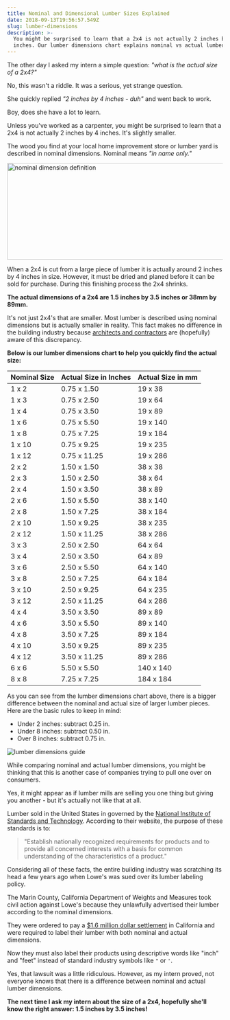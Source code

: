 ```yaml
---
title: Nominal and Dimensional Lumber Sizes Explained
date: 2018-09-13T19:56:57.549Z
slug: lumber-dimensions
description: >-
  You might be surprised to learn that a 2x4 is not actually 2 inches by 4
  inches. Our lumber dimensions chart explains nominal vs actual lumber sizes.
---
```

The other day I asked my intern a simple question: <em>"what is the actual size of a 2x4?"</em>



No, this wasn't a riddle. It was a serious, yet strange question.



She quickly replied <em>"2 inches by 4 inches - duh"</em> and went back to work.



Boy, does she have a lot to learn.



Unless you've worked as a carpenter, you might be surprised to learn that a 2x4 is not actually 2 inches by 4 inches. It's slightly smaller.



The wood you find at your local home improvement store or lumber yard is described in nominal dimensions. Nominal means <em>"in name only."</em> 



<img src="https://www.doorwaysmagazine.com/wp-content/uploads/nominal_dimension_definition.jpg" alt="nominal dimension definition" width="520" height="225" class="aligncenter size-full wp-image-13961" />



When a 2x4 is cut from a large piece of lumber it is actually around 2 inches by 4 inches in size. However, it must be dried and planed before it can be sold for purchase. During this finishing process the 2x4 shrinks.



<strong>The actual dimensions of a 2x4 are 1.5 inches by 3.5 inches or 38mm by 89mm.</strong>



It's not just 2x4's that are smaller. Most lumber is described using nominal dimensions but is actually smaller in reality. This fact makes no difference in the building industry because <a href="https://www.doorwaysmagazine.com/how-to-design-your-own-house/" target="_blank">architects and contractors</a> are (hopefully) aware of this discrepancy.



<strong>Below is our lumber dimensions chart to help you quickly find the actual size:</strong>


<div class="pa4">
  <div class="overflow-auto">
    <table class="f6 w-100 mw8 center" cellspacing="0">
      <thead>

<tr>
  <th class="fw6 bb b--black-20 tl pb3 pr3 bg-white">Nominal Size</th>
  <th class="fw6 bb b--black-20 tl pb3 pr3 bg-white">Actual Size in Inches</th>
  <th class="fw6 bb b--black-20 tl pb3 pr3 bg-white">Actual Size in mm</th>
</tr>

</thead>

 <tbody class="lh-copy">
        <tr>
          <td class="pv3 pr3 bb b--black-20">1 x 2</td>
          <td class="pv3 pr3 bb b--black-20">0.75 x 1.50</td>
          <td class="pv3 pr3 bb b--black-20">19 x 38</td>
  </tr>

<tr>
  <td class="pv3 pr3 bb b--black-20">1 x 3</td>
  <td class="pv3 pr3 bb b--black-20">0.75 x 2.50</td>
  <td class="pv3 pr3 bb b--black-20">19 x 64</td>
</tr>

<tr>
  <td class="pv3 pr3 bb b--black-20">1 x 4</td>
  <td class="pv3 pr3 bb b--black-20">0.75 x 3.50</td>
  <td class="pv3 pr3 bb b--black-20">19 x 89</td>
</tr>

<tr>
  <td class="pv3 pr3 bb b--black-20">1 x 6</td>
  <td class="pv3 pr3 bb b--black-20">0.75 x 5.50</td>
  <td class="pv3 pr3 bb b--black-20">19 x 140</td>
</tr>

<tr>
  <td class="pv3 pr3 bb b--black-20">1 x 8</td>
  <td class="pv3 pr3 bb b--black-20">0.75 x 7.25</td>
  <td class="pv3 pr3 bb b--black-20">19 x 184</td>
</tr>

<tr>
  <td class="pv3 pr3 bb b--black-20">1 x 10</td>
  <td class="pv3 pr3 bb b--black-20">0.75 x 9.25</td>
  <td class="pv3 pr3 bb b--black-20">19 x 235</td>
</tr>

<tr>
  <td class="pv3 pr3 bb b--black-20">1 x 12</td>
  <td class="pv3 pr3 bb b--black-20">0.75 x 11.25</td>
  <td class="pv3 pr3 bb b--black-20">19 x 286</td>
</tr>

<tr>
  <td class="pv3 pr3 bb b--black-20">2 x 2</td>
  <td class="pv3 pr3 bb b--black-20">1.50 x 1.50</td>
  <td class="pv3 pr3 bb b--black-20">38 x 38</td>
</tr>

<tr>
  <td class="pv3 pr3 bb b--black-20">2 x 3</td>
  <td class="pv3 pr3 bb b--black-20">1.50 x 2.50</td>
  <td class="pv3 pr3 bb b--black-20">38 x 64</td>
</tr>

<tr>
  <td class="pv3 pr3 bb b--black-20">2 x 4</td>
  <td class="pv3 pr3 bb b--black-20">1.50 x 3.50</td>
  <td class="pv3 pr3 bb b--black-20">38 x 89</td>
</tr>

<tr>
  <td class="pv3 pr3 bb b--black-20">2 x 6</td>
  <td class="pv3 pr3 bb b--black-20">1.50 x 5.50</td>
  <td class="pv3 pr3 bb b--black-20">38 x 140</td>
</tr>

<tr>
  <td class="pv3 pr3 bb b--black-20">2 x 8</td>
  <td class="pv3 pr3 bb b--black-20">1.50 x 7.25</td>
  <td class="pv3 pr3 bb b--black-20">38 x 184</td>
</tr>

<tr>
  <td class="pv3 pr3 bb b--black-20">2 x 10</td>
  <td class="pv3 pr3 bb b--black-20">1.50 x 9.25</td>
  <td class="pv3 pr3 bb b--black-20">38 x 235</td>
</tr>

<tr>
  <td class="pv3 pr3 bb b--black-20">2 x 12</td>
  <td class="pv3 pr3 bb b--black-20">1.50 x 11.25</td>
  <td class="pv3 pr3 bb b--black-20">38 x 286</td>
</tr>

<tr>
  <td class="pv3 pr3 bb b--black-20">3 x 3</td>
  <td class="pv3 pr3 bb b--black-20">2.50 x 2.50</td>
  <td class="pv3 pr3 bb b--black-20">64 x 64</td>
</tr>

<tr>
  <td class="pv3 pr3 bb b--black-20">3 x 4</td>
  <td class="pv3 pr3 bb b--black-20">2.50 x 3.50</td>
  <td class="pv3 pr3 bb b--black-20">64 x 89</td>
</tr>

<tr>
  <td class="pv3 pr3 bb b--black-20">3 x 6</td>
  <td class="pv3 pr3 bb b--black-20">2.50 x 5.50</td>
  <td class="pv3 pr3 bb b--black-20">64 x 140</td>
</tr>

<tr>
  <td class="pv3 pr3 bb b--black-20">3 x 8</td>
  <td class="pv3 pr3 bb b--black-20">2.50 x 7.25</td>
  <td class="pv3 pr3 bb b--black-20">64 x 184</td>
</tr>

<tr>
  <td class="pv3 pr3 bb b--black-20">3 x 10</td>
  <td class="pv3 pr3 bb b--black-20">2.50 x 9.25</td>
  <td class="pv3 pr3 bb b--black-20">64 x 235</td>
</tr>

<tr>
  <td class="pv3 pr3 bb b--black-20">3 x 12</td>
  <td class="pv3 pr3 bb b--black-20">2.50 x 11.25</td>
  <td class="pv3 pr3 bb b--black-20">64 x 286</td>
</tr>

<tr>
  <td class="pv3 pr3 bb b--black-20">4 x 4</td>
  <td class="pv3 pr3 bb b--black-20">3.50 x 3.50</td>
  <td class="pv3 pr3 bb b--black-20">89 x 89</td>
</tr>

<tr>
  <td class="pv3 pr3 bb b--black-20">4 x 6</td>
  <td class="pv3 pr3 bb b--black-20">3.50 x 5.50</td>
  <td class="pv3 pr3 bb b--black-20">89 x 140</td>
</tr>

<tr>
  <td class="pv3 pr3 bb b--black-20">4 x 8</td>
  <td class="pv3 pr3 bb b--black-20">3.50 x 7.25</td>
  <td class="pv3 pr3 bb b--black-20">89 x 184</td>
</tr>

<tr>
  <td class="pv3 pr3 bb b--black-20">4 x 10</td>
  <td class="pv3 pr3 bb b--black-20">3.50 x 9.25</td>
  <td class="pv3 pr3 bb b--black-20">89 x 235</td>
</tr>

<tr>
  <td class="pv3 pr3 bb b--black-20">4 x 12</td>
  <td class="pv3 pr3 bb b--black-20">3.50 x 11.25</td>
  <td class="pv3 pr3 bb b--black-20">89 x 286</td>
</tr>

<tr>
  <td class="pv3 pr3 bb b--black-20">6 x 6</td>
  <td class="pv3 pr3 bb b--black-20">5.50 x 5.50</td>
  <td class="pv3 pr3 bb b--black-20">140 x 140</td>
</tr>

<tr>
  <td class="pv3 pr3 bb b--black-20">8 x 8</td>
  <td class="pv3 pr3 bb b--black-20">7.25 x 7.25</td>
  <td class="pv3 pr3 bb b--black-20">184 x 184</td>
</tr>

</tbody>

</table>
</div>
</div>

As you can see from the lumber dimensions chart above, there is a bigger difference between the nominal and actual size of larger lumber pieces. Here are the basic rules to keep in mind:



<ul>

<li>Under 2 inches: subtract 0.25 in.</li>

<li>Under 8 inches: subtract 0.50 in.</li>

<li>Over 8 inches: subtract 0.75 in.</li>

</ul>



<img src="https://www.doorwaysmagazine.com/wp-content/uploads/lumber_dimensions_guide.jpg" alt="lumber dimensions guide" />



While comparing nominal and actual lumber dimensions, you might be thinking that this is another case of companies trying to pull one over on consumers. 



Yes, it might appear as if lumber mills are selling you one thing but giving you another - but it's actually not like that at all.



Lumber sold in the United States in governed by the <a href="http://gsi.nist.gov/global/index.cfm/L1-5/L2-44/A-355" target="_blank">National Institute of Standards and Technology</a>. According to their website, the purpose of these standards is to:



<blockquote>"Establish nationally recognized requirements for products and to provide all concerned interests with a basis for common understanding of the characteristics of a product."</blockquote>



Considering all of these facts, the entire building industry was scratching its head a few years ago when Lowe's was sued over its lumber labeling policy. 



The Marin County, California Department of Weights and Measures took civil action against Lowe's because they unlawfully advertised their lumber according to the nominal dimensions.



They were ordered to pay a <a href="https://www.fool.com/investing/general/2014/09/18/lowes-hit-over-the-head-with-a-2x4.aspx" target="_blank">$1.6 million dollar settlement</a> in California and were required to label their lumber with both nominal and actual dimensions.



Now they must also label their products using descriptive words like "inch" and "feet" instead of standard industry symbols like <code>"</code> or <code>'</code>.



Yes, that lawsuit was a little ridiculous. However, as my intern proved, not everyone knows that there is a difference between nominal and actual lumber dimensions. 



<strong>The next time I ask my intern about the size of a 2x4, hopefully she'll know the right answer: 1.5 inches by 3.5 inches!</strong>
